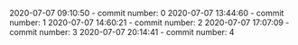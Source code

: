 2020-07-07 09:10:50 - commit number: 0
2020-07-07 13:44:60 - commit number: 1
2020-07-07 14:60:21 - commit number: 2
2020-07-07 17:07:09 - commit number: 3
2020-07-07 20:14:41 - commit number: 4
